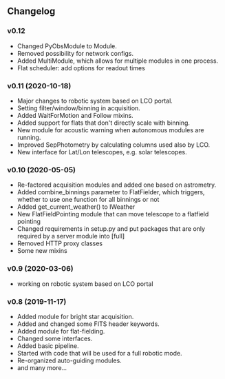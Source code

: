 ## Changelog

### v0.12 

* Changed PyObsModule to Module.
* Removed possibility for network configs.
* Added MultiModule, which allows for multiple modules in one process.
* Flat scheduler: add options for readout times


### v0.11 (2020-10-18)

* Major changes to robotic system based on LCO portal.
* Setting filter/window/binning in acquisition.
* Added WaitForMotion and Follow mixins.
* Added support for flats that don't directly scale with binning.
* New module for acoustic warning when autonomous modules are running.
* Improved SepPhotometry by calculating columns used also by LCO.
* New interface for Lat/Lon telescopes, e.g. solar telescopes.


### v0.10 (2020-05-05)

* Re-factored acquisition modules and added one based on astrometry.
* Added combine_binnings parameter to FlatFielder, which triggers, whether to use one function for all binnings or not
* Added get_current_weather() to IWeather
* New FlatFieldPointing module that can move telescope to a flatfield pointing
* Changed requirements in setup.py and put packages that are only required by a server module into [full]
* Removed HTTP proxy classes
* Some new mixins


### v0.9 (2020-03-06)

* working on robotic system based on LCO portal


### v0.8 (2019-11-17)

* Added module for bright star acquisition.
* Added and changed some FITS header keywords.
* Added module for flat-fielding.
* Changed some interfaces.
* Added basic pipeline.
* Started with code that will be used for a full robotic mode.
* Re-organized auto-guiding modules.
* and many more...